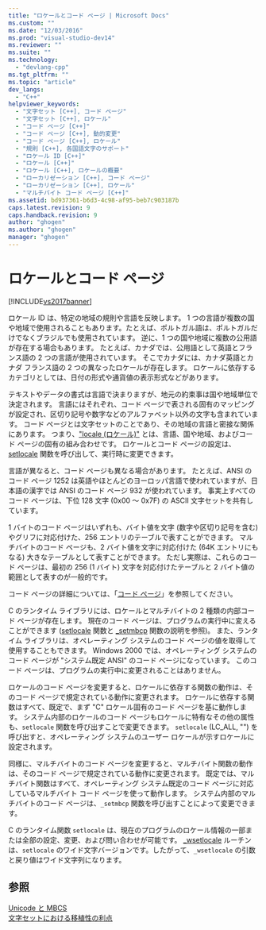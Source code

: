 ```yaml
---
title: "ロケールとコード ページ | Microsoft Docs"
ms.custom: ""
ms.date: "12/03/2016"
ms.prod: "visual-studio-dev14"
ms.reviewer: ""
ms.suite: ""
ms.technology: 
  - "devlang-cpp"
ms.tgt_pltfrm: ""
ms.topic: "article"
dev_langs: 
  - "C++"
helpviewer_keywords: 
  - "文字セット [C++], コード ページ"
  - "文字セット [C++], ロケール"
  - "コード ページ [C++]"
  - "コード ページ [C++], 動的変更"
  - "コード ページ [C++], ロケール"
  - "規則 [C++], 各国語文字のサポート"
  - "ロケール ID [C++]"
  - "ロケール [C++]"
  - "ロケール [C++], ロケールの概要"
  - "ローカリゼーション [C++], コード ページ"
  - "ローカリゼーション [C++], ロケール"
  - "マルチバイト コード ページ [C++]"
ms.assetid: bd937361-b6d3-4c98-af95-beb7c903187b
caps.latest.revision: 9
caps.handback.revision: 9
author: "ghogen"
ms.author: "ghogen"
manager: "ghogen"
---
```

# ロケールとコード ページ
[!INCLUDE[vs2017banner](../assembler/inline/includes/vs2017banner.md)]

ロケール ID は、特定の地域の規則や言語を反映します。  1 つの言語が複数の国や地域で使用されることもあります。たとえば、ポルトガル語は、ポルトガルだけでなくブラジルでも使用されています。  逆に、1 つの国や地域に複数の公用語が存在する場合もあります。  たとえば、カナダでは、公用語として英語とフランス語の 2 つの言語が使用されています。  そこでカナダには、カナダ英語とカナダ フランス語の 2 つの異なったロケールが存在します。  ロケールに依存するカテゴリとしては、日付の形式や通貨値の表示形式などがあります。  
  
 テキストやデータの書式は言語で決まりますが、地元の約束事は国や地域単位で決定されます。  言語にはそれぞれ、コード ページで表される固有のマッピングが設定され、区切り記号や数字などのアルファベット以外の文字も含まれています。  コード ページとは文字セットのことであり、その地域の言語と密接な関係にあります。  つまり、["locale \(ロケール\)"](../c-runtime-library/locale.md) とは、言語、国や地域、およびコード ページの固有の組み合わせです。  ロケールとコード ページの設定は、[setlocale](../Topic/setlocale,%20_wsetlocale.md) 関数を呼び出して、実行時に変更できます。  
  
 言語が異なると、コード ページも異なる場合があります。  たとえば、ANSI のコード ページ 1252 は英語やほとんどのヨーロッパ言語で使われていますが、日本語の漢字では ANSI のコード ページ 932 が使われています。  事実上すべてのコード ページは、下位 128 文字 \(0x00 ～ 0x7F\) の ASCII 文字セットを共有しています。  
  
 1 バイトのコード ページはいずれも、バイト値を文字 \(数字や区切り記号を含む\) やグリフに対応付けた、256 エントリのテーブルで表すことができます。  マルチバイトのコード ページも、2 バイト値を文字に対応付けた \(64K エントリにもなる\) 大きなテーブルとして表すことができます。  ただし実際は、これらのコード ページは、最初の 256 \(1 バイト\) 文字を対応付けたテーブルと 2 バイト値の範囲として表すのが一般的です。  
  
 コード ページの詳細については、「[コード ページ](../c-runtime-library/code-pages.md)」を参照してください。  
  
 C のランタイム ライブラリには、ロケールとマルチバイトの 2 種類の内部コード ページが存在します。  現在のコード ページは、プログラムの実行中に変えることができます \([setlocale](../Topic/setlocale,%20_wsetlocale.md) 関数と [\_setmbcp](../c-runtime-library/reference/setmbcp.md) 関数の説明を参照\)。  また、ランタイム ライブラリは、オペレーティング システムのコード ページの値を取得して使用することもできます。  Windows 2000 では、オペレーティング システムのコード ページが "システム既定 ANSI" のコード ページになっています。  このコード ページは、プログラムの実行中に変更されることはありません。  
  
 ロケールのコード ページを変更すると、ロケールに依存する関数の動作は、そのコード ページで規定されている動作に変更されます。  ロケールに依存する関数はすべて、既定で、まず "C" ロケール固有のコード ページを基に動作します。  システム内部のロケールのコード ページもロケールに特有なその他の属性も、`setlocale` 関数を呼び出すことで変更できます。  `setlocale` \(LC\_ALL, ""\) を呼び出すと、オペレーティング システムのユーザー ロケールが示すロケールに設定されます。  
  
 同様に、マルチバイトのコード ページを変更すると、マルチバイト関数の動作は、そのコード ページで規定されている動作に変更されます。  既定では、マルチバイト関数はすべて、オペレーティング システム既定のコード ページに対応しているマルチバイト コード ページを使って動作します。  システム内部のマルチバイトのコード ページは、`_setmbcp` 関数を呼び出すことによって変更できます。  
  
 C のランタイム関数 `setlocale` は、現在のプログラムのロケール情報の一部または全部の設定、変更、および問い合わせが可能です。  [\_wsetlocale](../Topic/setlocale,%20_wsetlocale.md) ルーチンは、`setlocale` のワイド文字バージョンです。したがって、`_wsetlocale` の引数と戻り値はワイド文字列になります。  
  
## 参照  
 [Unicode と MBCS](../text/unicode-and-mbcs.md)   
 [文字セットにおける移植性の利点](../text/benefits-of-character-set-portability.md)